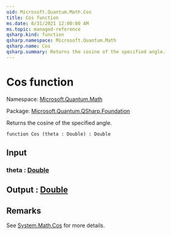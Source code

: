 ```yaml
---
uid: Microsoft.Quantum.Math.Cos
title: Cos function
ms.date: 8/31/2021 12:00:00 AM
ms.topic: managed-reference
qsharp.kind: function
qsharp.namespace: Microsoft.Quantum.Math
qsharp.name: Cos
qsharp.summary: Returns the cosine of the specified angle.
---
```


# Cos function

Namespace: [Microsoft.Quantum.Math](xref:Microsoft.Quantum.Math)

Package: [Microsoft.Quantum.QSharp.Foundation](https://nuget.org/packages/Microsoft.Quantum.QSharp.Foundation)


Returns the cosine of the specified angle.

```qsharp
function Cos (theta : Double) : Double
```


## Input

### theta : [Double](xref:microsoft.quantum.qsharp.valueliterals#double-literals)





## Output : [Double](xref:microsoft.quantum.qsharp.valueliterals#double-literals)



## Remarks

See [System.Math.Cos](https://docs.microsoft.com/dotnet/api/system.math.cos) for more details.